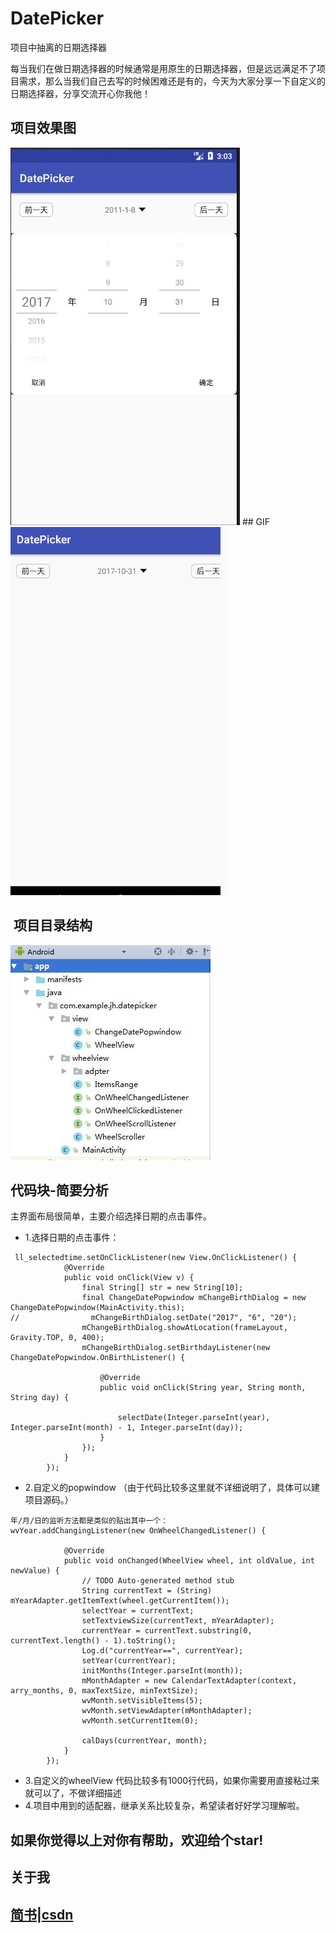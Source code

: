 # DatePicker
项目中抽离的日期选择器

每当我们在做日期选择器的时候通常是用原生的日期选择器，但是远远满足不了项目需求，那么当我们自己去写的时候困难还是有的，今天为大家分享一下自定义的日期选择器，分享交流开心你我他！

## 项目效果图
<img src = "https://github.com/jinhuizxc/DatePicker/blob/master/screenshots/img1.jpg">
## GIF
<img src = "https://github.com/jinhuizxc/DatePicker/blob/master/screenshots/2.gif">

##  项目目录结构
<img src = "https://github.com/jinhuizxc/DatePicker/blob/master/screenshots/img2.jpg">

## 代码块-简要分析
主界面布局很简单，主要介绍选择日期的点击事件。

* 1.选择日期的点击事件：
```
 ll_selectedtime.setOnClickListener(new View.OnClickListener() {
            @Override
            public void onClick(View v) {
                final String[] str = new String[10];
                final ChangeDatePopwindow mChangeBirthDialog = new ChangeDatePopwindow(MainActivity.this);
//                mChangeBirthDialog.setDate("2017", "6", "20");
                mChangeBirthDialog.showAtLocation(frameLayout, Gravity.TOP, 0, 400);
                mChangeBirthDialog.setBirthdayListener(new ChangeDatePopwindow.OnBirthListener() {

                    @Override
                    public void onClick(String year, String month, String day) {

                        selectDate(Integer.parseInt(year), Integer.parseInt(month) - 1, Integer.parseInt(day));
                    }
                });
            }
        });
```
* 2.自定义的popwindow （由于代码比较多这里就不详细说明了，具体可以建项目源码。）
```
年/月/日的监听方法都是类似的贴出其中一个：
wvYear.addChangingListener(new OnWheelChangedListener() {

            @Override
            public void onChanged(WheelView wheel, int oldValue, int newValue) {
                // TODO Auto-generated method stub
                String currentText = (String) mYearAdapter.getItemText(wheel.getCurrentItem());
                selectYear = currentText;
                setTextviewSize(currentText, mYearAdapter);
                currentYear = currentText.substring(0, currentText.length() - 1).toString();
                Log.d("currentYear==", currentYear);
                setYear(currentYear);
                initMonths(Integer.parseInt(month));
                mMonthAdapter = new CalendarTextAdapter(context, arry_months, 0, maxTextSize, minTextSize);
                wvMonth.setVisibleItems(5);
                wvMonth.setViewAdapter(mMonthAdapter);
                wvMonth.setCurrentItem(0);

                calDays(currentYear, month);
            }
        });
```
* 3.自定义的wheelView 代码比较多有1000行代码，如果你需要用直接粘过来就可以了，不做详细描述
* 4.项目中用到的适配器，继承关系比较复杂，希望读者好好学习理解啦。


## 如果你觉得以上对你有帮助，欢迎给个star!

## 关于我
## [简书](http://www.jianshu.com/u/e0d050a2120f)|[csdn](http://blog.csdn.net/jinhui157)




